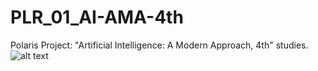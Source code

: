 # PLR_01_AI-AMA-4th
Polaris Project: "Artificial Intelligence: A Modern Approach, 4th" studies.
![alt text](https://github.com/[VRSS-A]/[PLR_01_AI-AMA-4th]/blob/[main]/image.jpg?raw=true)
